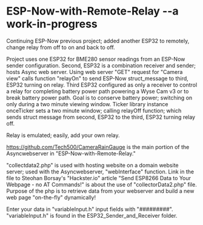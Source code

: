 # ESP-Now-with-Remote-Relay --a work-in-progress

Continuing ESP-Now previous project; added another ESP32 to remotely, change relay from off to on and back to off.

Project uses one ESP32 for BME280 sensor readings from an ESP-Now sender configuration.  Second, ESP32 is a combination receiver and sender; hosts Async web server.  Using web server "GET" request for "Camera view" calls function "relayOn" to send ESP-Now struct_message to third, ESP32 turning on relay.  Third ESP32 configured as only a receiver to control a relay for completing battery power path powering a Wyse Cam v3 or to break battery power path.  Goal is to conserve battery power; switching on only during a two minute viewing window.  Ticker library instance onceTicker sets a two minute window; calling relayOff function; which sends struct message from second, ESP32 to the third, ESP32 turning relay off.

Relay is emulated; easily, add your own relay.

https://github.com/Tech500/CameraRainGauge is the main portion of the Asyncwebserver in "ESP-Now-with-Remote-Relay."

"collectdata2.php" is used with hosting website on a domain website server; used with the Asyncwebserver, "webInterface" function.  Link in the file to Steohan Borsay's "Hackster.io" article "Send ESP8266 Data to Your Webpage - no AT Commands!" is about the use of "collectorData2.php" file.  Purpose of the php is to retrieve data from your webserver and build a new web page "on-the-fly" dynamically!

Enter your data in "variableInput.h" input fields with "#########".  "variableInput.h" is found in the ESP32_Sender_and_Receiver folder.
